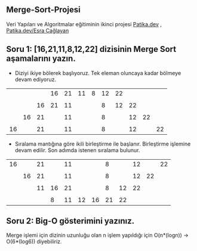 ## Merge-Sort-Projesi
Veri Yapıları ve Algoritmalar eğitiminin ikinci projesi 
[Patika.dev](https://www.patika.dev/tr) , [Patika.dev/Esra Çağlayan](https://app.patika.dev/esracaglayan)
 ## Soru 1: [16,21,11,8,12,22] dizisinin Merge Sort aşamalarını yazın.
 * Diziyi ikiye bölerek başlıyoruz. Tek eleman oluncaya kadar bölmeye devam ediyoruz. 
 
 |  |  |  |  |  |  |  |  |  |  |  |  |
 |- |- |- |- |- |- |- |- |- |- |- |- |
 |  |  |  |16|21|11|8 |12|22|  |  |  |
 |  |  |  |  |  |  |  |  |  |  |  |  |
 |  |  |16|21|11|  |  |8 |12|22|  |  |
 |  |  |  |  |  |  |  |  |  |  |  |  |
 |  |16|21|  |11|  |  |8 |  |12|22|  |
 |  |  |  |  |  |  |  |  |  |  |  |  |
 |16|  |21|  |11|  |  |8 |  |12|  |22|
 
 * Sıralama mantığına göre ikili birleştirme ile başlanır. Birleştirme işlemine devam edilir. Son adımda istenen sıralama bulunur.

|  |  |  |  |  |  |  |  |  |  |  |  |
|- |- |- |- |- |- |- |- |- |- |- |- |
|16|  |21|  |11|  |  |8 |  |12|  |22|
|  |  |  |  |  |  |  |  |  |  |  |  |
|  |16|21|  |11|  |  |8 |  |12|22|  |
|  |  |  |  |  |  |  |  |  |  |  |  |
|  |  |11|16|21|  |  |8 |12|22|  |  |
|  |  |  |  |  |  |  |  |  |  |  |  |
|  |  |  |8 |11|12|16|21|22|  |  |  |

## Soru 2: Big-O gösterimini yazınız.

Merge işlemi için dizinin uzunluğu olan n işlem yapıldığı için O(n*(logn)) -> O(6*(log6)) diyebiliriz.

 
 
